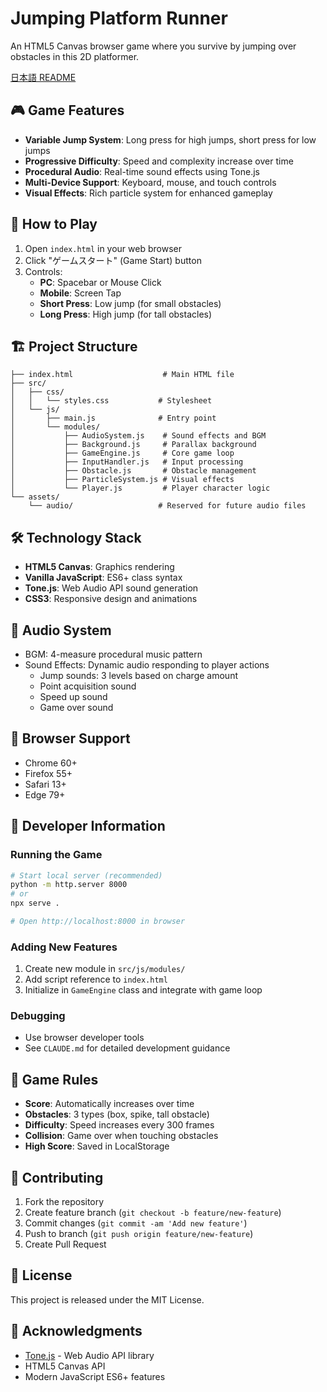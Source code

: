 # Jumping Platform Runner

An HTML5 Canvas browser game where you survive by jumping over obstacles in this 2D platformer.

[日本語 README](README.md)

## 🎮 Game Features

- **Variable Jump System**: Long press for high jumps, short press for low jumps
- **Progressive Difficulty**: Speed and complexity increase over time
- **Procedural Audio**: Real-time sound effects using Tone.js
- **Multi-Device Support**: Keyboard, mouse, and touch controls
- **Visual Effects**: Rich particle system for enhanced gameplay

## 🚀 How to Play

1. Open `index.html` in your web browser
2. Click "ゲームスタート" (Game Start) button
3. Controls:
   - **PC**: Spacebar or Mouse Click
   - **Mobile**: Screen Tap
   - **Short Press**: Low jump (for small obstacles)
   - **Long Press**: High jump (for tall obstacles)

## 🏗️ Project Structure

```
├── index.html                    # Main HTML file
├── src/
│   ├── css/
│   │   └── styles.css           # Stylesheet
│   └── js/
│       ├── main.js              # Entry point
│       └── modules/
│           ├── AudioSystem.js    # Sound effects and BGM
│           ├── Background.js     # Parallax background
│           ├── GameEngine.js     # Core game loop
│           ├── InputHandler.js   # Input processing
│           ├── Obstacle.js       # Obstacle management
│           ├── ParticleSystem.js # Visual effects
│           └── Player.js         # Player character logic
└── assets/
    └── audio/                   # Reserved for future audio files
```

## 🛠️ Technology Stack

- **HTML5 Canvas**: Graphics rendering
- **Vanilla JavaScript**: ES6+ class syntax
- **Tone.js**: Web Audio API sound generation
- **CSS3**: Responsive design and animations

## 🎵 Audio System

- BGM: 4-measure procedural music pattern
- Sound Effects: Dynamic audio responding to player actions
  - Jump sounds: 3 levels based on charge amount
  - Point acquisition sound
  - Speed up sound
  - Game over sound

## 📱 Browser Support

- Chrome 60+
- Firefox 55+
- Safari 13+
- Edge 79+

## 🔧 Developer Information

### Running the Game
```bash
# Start local server (recommended)
python -m http.server 8000
# or
npx serve .

# Open http://localhost:8000 in browser
```

### Adding New Features
1. Create new module in `src/js/modules/`
2. Add script reference to `index.html`
3. Initialize in `GameEngine` class and integrate with game loop

### Debugging
- Use browser developer tools
- See `CLAUDE.md` for detailed development guidance

## 🎯 Game Rules

- **Score**: Automatically increases over time
- **Obstacles**: 3 types (box, spike, tall obstacle)
- **Difficulty**: Speed increases every 300 frames
- **Collision**: Game over when touching obstacles
- **High Score**: Saved in LocalStorage

## 🤝 Contributing

1. Fork the repository
2. Create feature branch (`git checkout -b feature/new-feature`)
3. Commit changes (`git commit -am 'Add new feature'`)
4. Push to branch (`git push origin feature/new-feature`)
5. Create Pull Request

## 📄 License

This project is released under the MIT License.

## 🙏 Acknowledgments

- [Tone.js](https://tonejs.github.io/) - Web Audio API library
- HTML5 Canvas API
- Modern JavaScript ES6+ features
